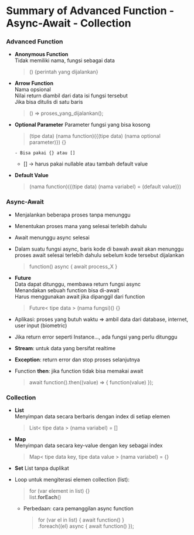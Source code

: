 # Summary of Advanced Function - Async-Await - Collection

### Advanced Function

- **Anonymous Function**  
  Tidak memiliki nama, fungsi sebagai data
  > () {perintah yang dijalankan}
- **Arrow Function**  
  Nama opsional  
  Nilai return diambil dari data isi fungsi tersebut  
  Jika bisa ditulis di satu baris
  > () => proses_yang_dijalankan();
- **Optional Parameter**
  Parameter fungsi yang bisa kosong

  > (tipe data) (nama function)({(tipe data) (nama optional parameter)}) {}

      - Bisa pakai {} atau []

  - [] -> harus pakai nullable atau tambah default value

- **Default Value**
  > (nama function)({(tipe data) (nama variabel) = (default value)})

### Async-Await

- Menjalankan beberapa proses tanpa menunggu
- Menentukan proses mana yang selesai terlebih dahulu
- Await menunggu async selesai
- Dalam suatu fungsi async, baris kode di bawah await akan menunggu proses await selesai terlebih dahulu sebelum kode tersebut dijalankan

  > function() async { await process_X }

- **Future**  
  Data dapat ditunggu, membawa return fungsi async  
  Menandakan sebuah function bisa di-await  
  Harus menggunakan await jika dipanggil dari function

  > Future< tipe data > (nama fungsi)() {}

- Aplikasi: proses yang butuh waktu => ambil data dari database, internet, user input (biometric)
- Jika return error seperti Instance..., ada fungsi yang perlu ditunggu

- **Stream**: untuk data yang bersifat realtime
- **Exception**: return error dan stop proses selanjutnya

- Function **then**: jika function tidak bisa memakai await
  > await function().then((value) => { function(value) });

### Collection

- **List**  
  Menyimpan data secara berbaris dengan index di setiap elemen

  > List< tipe data > (nama variabel) = []

- **Map**  
  Menyimpan data secara key-value dengan key sebagai index

  > Map< tipe data key, tipe data value > (nama variabel) = {}

- **Set**
  List tanpa duplikat

- Loop untuk mengiterasi elemen collection (list):
  > for (var element in list) {}  
  > list.**forEach**()
  - Perbedaan: cara pemanggilan async function
    > for (var el in list) { await function() }  
    > .foreach((el) async { await function() });

